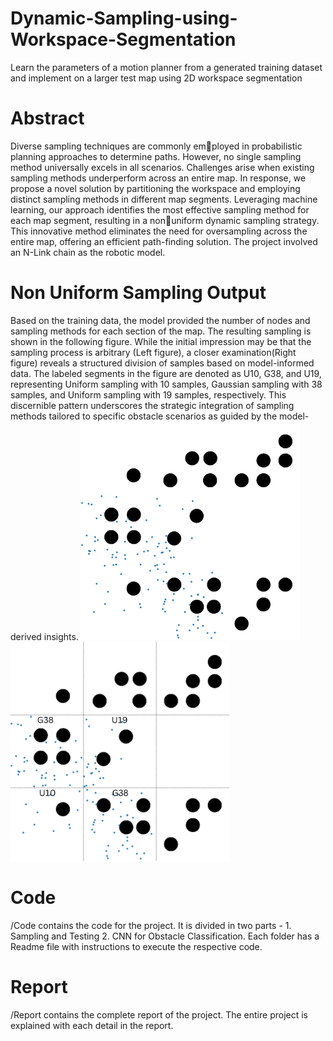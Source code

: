 # Dynamic-Sampling-using-Workspace-Segmentation
Learn the parameters of a motion planner from a generated training dataset and implement on a larger test map using 2D workspace segmentation

# Abstract
Diverse sampling techniques are commonly employed in probabilistic planning approaches to determine paths. However, no single sampling method universally excels in all scenarios. Challenges arise when existing sampling methods underperform across an entire map. In response, we propose a novel solution by partitioning the workspace and employing distinct sampling methods in different map segments. Leveraging machine learning, our approach identifies the most effective sampling method for each map segment, resulting in a nonuniform dynamic sampling strategy. This innovative method eliminates the need for oversampling across the entire map, offering an efficient path-finding solution. The project involved an N-Link chain as the robotic model.

# Non Uniform Sampling Output
Based on the training data, the model provided the number of nodes and sampling methods for each section of the map. The resulting sampling is shown in the following figure. While the initial impression may be that the sampling process is arbitrary (Left figure), a closer examination(Right figure) reveals a structured division of samples based on model-informed data. The labeled segments in the figure are denoted as U10, G38, and U19, representing Uniform sampling with 10 samples, Gaussian sampling with 38 samples, and Uniform sampling with 19 samples, respectively. This discernible pattern underscores the strategic integration of sampling methods tailored to specific obstacle scenarios as guided by the model-derived insights.
<kbd><img src='Results/Iterations_without_outputs/Iteration5/Samled_TM4.png' width='350'></kbd><kbd><img src='Results/Iterations_without_outputs/Iteration5/G38.png' width='350'></kbd>

# Code
/Code contains the code for the project. It is divided in two parts - 1. Sampling and Testing 2. CNN for Obstacle Classification. Each folder has a Readme file with instructions to execute the respective code.

# Report
/Report contains the complete report of the project. The entire project is explained with each detail in the report.
